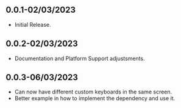 ## 0.0.1-02/03/2023

* Initial Release.

## 0.0.2-02/03/2023

* Documentation and Platform Support adjustsments.

## 0.0.3-06/03/2023

* Can now have different custom keyboards in the same screen.
* Better example in how to implement the dependency and use it.
